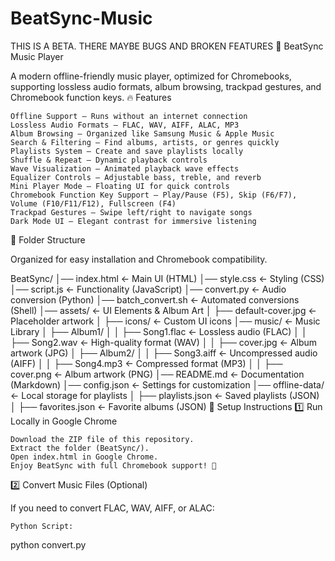 # BeatSync-Music
THIS IS A BETA. THERE MAYBE BUGS AND BROKEN FEATURES
🎵 BeatSync Music Player

A modern offline-friendly music player, optimized for Chromebooks, supporting lossless audio formats, album browsing, trackpad gestures, and Chromebook function keys.
🔥 Features

    Offline Support – Runs without an internet connection
    Lossless Audio Formats – FLAC, WAV, AIFF, ALAC, MP3
    Album Browsing – Organized like Samsung Music & Apple Music
    Search & Filtering – Find albums, artists, or genres quickly
    Playlists System – Create and save playlists locally
    Shuffle & Repeat – Dynamic playback controls
    Wave Visualization – Animated playback wave effects
    Equalizer Controls – Adjustable bass, treble, and reverb
    Mini Player Mode – Floating UI for quick controls
    Chromebook Function Key Support – Play/Pause (F5), Skip (F6/F7), Volume (F10/F11/F12), Fullscreen (F4)
    Trackpad Gestures – Swipe left/right to navigate songs
    Dark Mode UI – Elegant contrast for immersive listening

📁 Folder Structure

Organized for easy installation and Chromebook compatibility.

BeatSync/ │── index.html ← Main UI (HTML) │── style.css ← Styling (CSS) │── script.js ← Functionality (JavaScript) │── convert.py ← Audio conversion (Python) │── batch_convert.sh ← Automated conversions (Shell) │── assets/ ← UI Elements & Album Art │ ├── default-cover.jpg ← Placeholder artwork │ ├── icons/ ← Custom UI icons │── music/ ← Music Library │ ├── Album1/ │ │ ├── Song1.flac ← Lossless audio (FLAC) │ │ ├── Song2.wav ← High-quality format (WAV) │ │ ├── cover.jpg ← Album artwork (JPG) │ ├── Album2/ │ │ ├── Song3.aiff ← Uncompressed audio (AIFF) │ │ ├── Song4.mp3 ← Compressed format (MP3) │ │ ├── cover.png ← Album artwork (PNG) │── README.md ← Documentation (Markdown) │── config.json ← Settings for customization │── offline-data/ ← Local storage for playlists │ ├── playlists.json ← Saved playlists (JSON) │ ├── favorites.json ← Favorite albums (JSON)
🚀 Setup Instructions
1️⃣ Run Locally in Google Chrome

    Download the ZIP file of this repository.
    Extract the folder (BeatSync/).
    Open index.html in Google Chrome.
    Enjoy BeatSync with full Chromebook support! 🎵

2️⃣ Convert Music Files (Optional)

If you need to convert FLAC, WAV, AIFF, or ALAC:

    Python Script:

python convert.py

